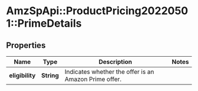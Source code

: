 # AmzSpApi::ProductPricing20220501::PrimeDetails

## Properties
Name | Type | Description | Notes
------------ | ------------- | ------------- | -------------
**eligibility** | **String** | Indicates whether the offer is an Amazon Prime offer. | 

